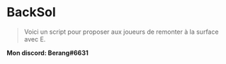 # BackSol

> Voici un script pour proposer aux joueurs de remonter à la surface avec E.

**Mon discord: Berang#6631**
